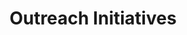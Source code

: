 ---
title: Outreach Initiatives
menu:
  sidebar:
    name: Outreach Initiatives in EN
    identifier: outreach
    weight: 10
---